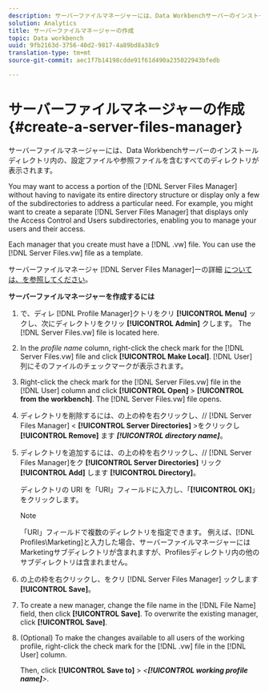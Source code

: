 ```yaml
---
description: サーバーファイルマネージャーには、Data Workbenchサーバーのインストールディレクトリ内の、設定ファイルや参照ファイルを含むすべてのディレクトリが表示されます。
solution: Analytics
title: サーバーファイルマネージャーの作成
topic: Data workbench
uuid: 9fb2163d-3756-40d2-9817-4a89bd8a38c9
translation-type: tm+mt
source-git-commit: aec1f7b14198cdde91f61d490a235022943bfedb

---
```



# サーバーファイルマネージャーの作成{#create-a-server-files-manager}

サーバーファイルマネージャーには、Data Workbenchサーバーのインストールディレクトリ内の、設定ファイルや参照ファイルを含むすべてのディレクトリが表示されます。

You may want to access a portion of the [!DNL Server Files Manager] without having to navigate its entire directory structure or display only a few of the subdirectories to address a particular need. For example, you might want to create a separate [!DNL Server Files Manager] that displays only the Access Control and Users subdirectories, enabling you to manage your users and their access.

Each manager that you create must have a [!DNL .vw] file. You can use the [!DNL Server Files.vw] file as a template.

サーバーファイルマネージャ [!DNL Server Files Manager]ーの詳細 [については、を参照してください](../../../../home/c-get-started/c-admin-intrf/c-svr-files-mgr.md#concept-73a0808487c8424285ae7302f53bc5f4)。

**サーバーファイルマネージャーを作成するには**

1. で、ディレ [!DNL Profile Manager]クトリをクリ **[!UICONTROL Menu]** ックし、次にディレクトリをクリッ **[!UICONTROL Admin]** クします。 The [!DNL Server Files.vw] file is located here.
1. In the *profile name* column, right-click the check mark for the [!DNL Server Files.vw] file and click **[!UICONTROL Make Local]**. [!DNL User] 列にそのファイルのチェックマークが表示されます。
1. Right-click the check mark for the [!DNL Server Files.vw] file in the [!DNL User] column and click **[!UICONTROL Open]** > **[!UICONTROL from the workbench]**. The [!DNL Server Files.vw] file opens.
1. ディレクトリを削除するには、の上の枠を右クリックし、// [!DNL Server Files Manager] &lt; **[!UICONTROL Server Directories]** >をクリックし **[!UICONTROL Remove]** ます ***[!UICONTROL directory name]***。
1. ディレクトリを追加するには、の上の枠を右クリックし、// [!DNL Server Files Manager]をク **[!UICONTROL Server Directories]** リック **[!UICONTROL Add]** します **[!UICONTROL Directory]**。

   ディレクトリの URI を「URI」フィールドに入力し、「**[!UICONTROL OK]**」をクリックします。

   >[!NOTE]
   >
   >「URI」フィールドで複数のディレクトリを指定できます。 例えば、[!DNL Profiles\Marketing\]と入力した場合、サーバーファイルマネージャーにはMarketingサブディレクトリが含まれますが、Profilesディレクトリ内の他のサブディレクトリは含まれません。

1. の上の枠を右クリックし、をクリ [!DNL Server Files Manager] ックします **[!UICONTROL Save]**。
1. To create a new manager, change the file name in the [!DNL File Name] field, then click **[!UICONTROL Save]**. To overwrite the existing manager, click **[!UICONTROL Save]**.
1. (Optional) To make the changes available to all users of the working profile, right-click the check mark for the [!DNL .vw] file in the [!DNL User] column.

   Then, click **[!UICONTROL Save to]** > *&lt;**[!UICONTROL working profile name]**>*.


